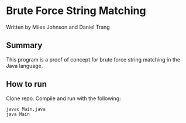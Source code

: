 # Brute Force String Matching

Written by Miles Johnson and Daniel Trang

## Summary
This program is a proof of concept for brute force string matching in the Java language.

## How to run
Clone repo.  Compile and run with the following:

    javac Main.java
    java Main
